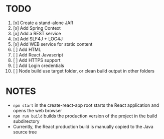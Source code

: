 # TODO

1. [x] Create a stand-alone JAR
1. [x] Add Spring Context
1. [x] Add a REST service
1. [x] Add SLF4J + LOG4J
1. [x] Add WEB service for static content
1. [ ] Add HTML
1. [ ] Add React Javascript
1. [ ] Add HTTPS support
1. [ ] Add Login credentials
1. [ ] Node build use target folder, or clean build output in other folders


# NOTES

* `npm start` in the create-react-app root starts the React application and opens the web browser
* `npm run build` builds the production version of the project in the build subdirectory
* Currently, the React production build is manually copied to the Java source tree
